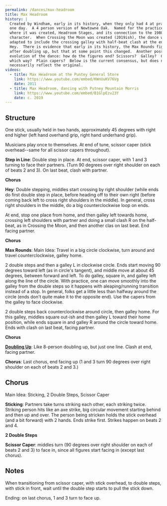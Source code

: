 ```yaml
---
permalink: /dances/max-headroom
title: Max Headroom
history: |
  Created by Windham, early in its history, when they only had 4 at practice
  one day.  A 4 person version of Newtowne Oak.  Named for the practice space
  where it was created, Headroom Stages, and its connection to the 1980's TV
  character.  When Crossing the Moon was created (2019ish), the dance was
  adapted to include the crossing galley with half-beat clash at the end of the
  Hey.  There is evidence that early in its history, the Max Rounds figure came
  after doubling up, but that at some point this changed.  Another possible
  evolution of the dance: how do the figures end? Scissors?  Galley?  Galley
  which way?  Plain capers?  Below is the current consensus, but does not
  necessarily reflect the original.
videos:
  - title: Max Headroom at the Puntey General Store
    link: https://www.youtube.com/embed/KWnUuKV76Vg
    date: 2011
  - title: Max Headroom, dancing with Putney Mountain Morris
    link: https://www.youtube.com/embed/B1GlpEzv23Y
    date: c. 2019
---
```


## Structure

One stick, usually held in two hands, approximately 45 degrees with right end higher (left hand overhand grip, right hand underhand grip).

Musicians play once to themselves.  At end of tune, scissor caper (stick overhead--same for all scissor capers throughout).

**Step in Line**: Double step in place.  At end, scissor caper, with 1 and 3 turning to face their partners.  (Turn 90 degrees over right shoulder on each of beats 2 and 3).  On last beat, clash with partner.

**Chorus**

**Hey**: Double stepping, middles start crossing by right shoulder (while ends do first double step in place, before heading off to their own right (before coming back left to cross right shoulders in the middle).  In general, cross right shoulders in the middle, do a big counterclockwise loop on ends.

At end, stop one place from home, and then galley left towards home, crossing left shoulders with partner and doing a small clash R on the half-beat, as in Crossing the Moon, and then another clas on last beat.  End facing partner.

**Chorus**

**Max Rounds**: Main Idea: Travel in a big circle clockwise, turn around and travel counterclockwise, galley home.

2 double steps and then a galley L in clockwise circle.  Ends start moving 90 degrees toward left (as in circle's tangent), and middle move at about 45 degrees, between forward and left.  To do galley, square in, and galley left along the line of the circle.  With practice, one can move smoothly into the galley from the double steps so it happens with aleaping/running transition instead of a stop.  In general, folks get a little less than halfway around the circle (ends don't quite make it to the opposite end).  Use the capers from the galley to face clockwise.

2 double steps back counterclockwise around circle, then galley home.  For this galley, middles square out-ish and then galley L toward their home position, while ends square in and galley R around the circle toward home.  Ends with clash on last beat, facing partner.

**Chorus**

**[Doubling Up](/figures#doubling-up)**: Like 8-person doubling up, but just one line.  Clash at end, facing partner.

**Chorus**: Last chorus, end facing up (1 and 3 turn 90 degrees over right shoulder on each of beats 2 and 3.)

## Chorus

Main Idea: Sticking, 2 Double Steps, Scissor Caper

**Sticking**: Partners take turns striking each other, each striking twice.  Striking person hits like an axe strike, big circular movement starting behind and then up and over.  The person being stricken holds the stick overhead (and a bit forward) with 2 hands.  Ends strike first.  Strikes happen on beats 2 and 4.

**2 Double Steps**

**Scissor Caper**: middles turn (90 degrees over right shoulder on each of beats 2 and 3) to face in, since all figures start facing in (except last chorus).

## Notes

When transitioning from scissor caper, with stick overhead, to double steps, with stick in front, wait until the double step starts to pull the stick down.

Ending: on last chorus, 1 and 3 turn to face up.




